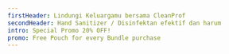 ```yaml
---
firstHeader: Lindungi Keluargamu bersama CleanProf
secondHeader: Hand Sanitizer / Disinfektan efektif dan harum
intro: Special Promo 20% OFF!
promo: Free Pouch for every Bundle purchase
---
```

